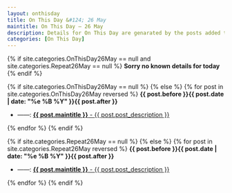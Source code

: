 ```yaml
---
layout: onthisday
title: On This Day &#124; 26 May
maintitle: On This Day — 26 May
description: Details for On This Day are genarated by the posts added to the website so the content is subject to changes/updates over time.
categories: [On This Day]
---
```


{% if site.categories.OnThisDay26May == null and site.categories.Repeat26May == null %}
<strong>Sorry no known details for today</strong>
{% endif %}

{% if site.categories.OnThisDay26May == null %}
{% else %}
{% for post in site.categories.OnThisDay26May reversed %}
<strong>{{ post.before }}{{ post.date | date: "%e %B %Y" }}{{ post.after }}</strong>
<ul>
<li> ——: <a class="{{ post.class }}" href="{{ post.url }}"><strong>{{ post.maintitle }}</strong> - {{ post.post_description }}</a></li>
</ul>
{% endfor %}
{% endif %}

{% if site.categories.Repeat26May == null %}
{% else %}
{% for post in site.categories.Repeat26May reversed %}
<strong>{{ post.before }}{{ post.date | date: "%e %B %Y" }}{{ post.after }}</strong>
<ul>
<li> ——: <a class="{{ post.class }}" href="{{ post.url }}"><strong>{{ post.maintitle }}</strong> - {{ post.post_description }}</a></li>
</ul>
{% endfor %}
{% endif %}
